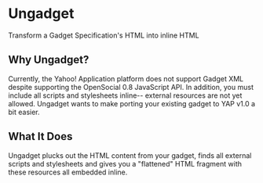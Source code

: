 Ungadget
========

Transform a Gadget Specification's HTML into inline HTML

Why Ungadget?
-------------

Currently, the Yahoo! Application platform does not support Gadget XML despite
supporting the OpenSocial 0.8 JavaScript API. In addition, you must include all
scripts and stylesheets inline-- external resources are not yet allowed.
Ungadget wants to make porting your existing gadget to YAP v1.0 a bit easier.

What It Does
------------

Ungadget plucks out the HTML content from your gadget, finds all external
scripts and stylesheets and gives you a "flattened" HTML fragment with
these resources all embedded inline.
